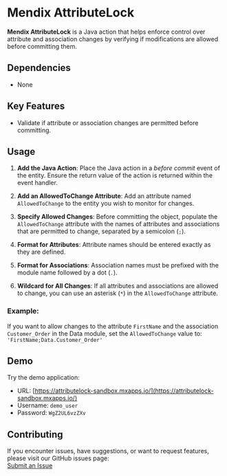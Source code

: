 # Mendix AttributeLock

**Mendix AttributeLock** is a Java action that helps enforce control over attribute and association changes by verifying if modifications are allowed before committing them.

## Dependencies
- None

## Key Features
- Validate if attribute or association changes are permitted before committing.

## Usage

1. **Add the Java Action**: Place the Java action in a *before commit* event of the entity. Ensure the return value of the action is returned within the event handler.
   
2. **Add an AllowedToChange Attribute**: Add an attribute named `AllowedToChange` to the entity you wish to monitor for changes.

3. **Specify Allowed Changes**: Before committing the object, populate the `AllowedToChange` attribute with the names of attributes and associations that are permitted to change, separated by a semicolon (`;`).

4. **Format for Attributes**: Attribute names should be entered exactly as they are defined.

5. **Format for Associations**: Association names must be prefixed with the module name followed by a dot (`.`).

6. **Wildcard for All Changes**: If all attributes and associations are allowed to change, you can use an asterisk (`*`) in the `AllowedToChange` attribute.

### Example:
If you want to allow changes to the attribute `FirstName` and the association `Customer_Order` in the Data module, set the `AllowedToChange` value to: `'FirstName;Data.Customer_Order'`

## Demo
Try the demo application:

- URL: [https://attributelock-sandbox.mxapps.io/](https://attributelock-sandbox.mxapps.io/)
- Username: `demo_user`
- Password: `WgZ2UL6vzZXv`

## Contributing

If you encounter issues, have suggestions, or want to request features, please visit our GitHub issues page:  
[Submit an Issue](https://github.com/StoneworxNL/Mendix-AttributeLock/issues)